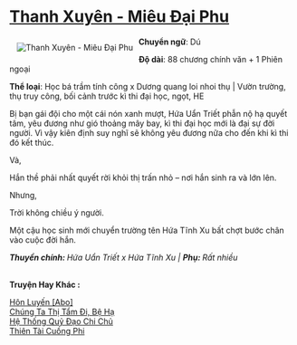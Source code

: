 <a href="https://utruyen.com/thanh-xuyen-mieu-dai-phu/24775/" title="Thanh Xuyên - Miêu Đại Phu"><h1>Thanh Xuyên - Miêu Đại Phu</h1></a><div style="display:table"><img align="right" style="float: left; padding: 10px;" src="https://utruyen.com/images/story/200x260/thanh-xuyen-mieu-dai-phu.jpg" alt="Thanh Xuyên - Miêu Đại Phu"><b>Chuyển ngữ</b>: Dú<p></p><b>Độ dài</b>: 88 chương chính văn + 1 Phiên ngoại<p></p><b>Thể loại</b>: Học bá trầm tính công x Dương quang loi nhoi thụ | Vườn trường, thụ truy công, bối cảnh trước kì thi đại học, ngọt, HE<p></p>Bị bạn gái đội cho một cái nón xanh mượt, Hứa Uẩn Triết phẫn nộ hạ quyết tâm, yêu đương như gió thoảng mây bay, kì thi đại học mới là đại sự đời người. Vì vậy kiên định suy nghĩ sẽ không yêu đương nữa cho đến khi kì thi đó kết thúc.<p></p>Và,<p></p>Hắn thề phải nhất quyết rời khỏi thị trấn nhỏ – nơi hắn sinh ra và lớn lên.<p></p>Nhưng,<p></p>Trời không chiều ý người.<p></p>Một cậu học sinh mới chuyển trường tên Hứa Tĩnh Xu bất chợt bước chân vào cuộc đời hắn.<p></p><em><b>Thuyền chính: </b>Hứa Uẩn Triết x Hứa Tĩnh Xu | <b>Phụ: </b>Rất nhiều</em></div><p><br><b>Truyện Hay Khác :</b></p><a href="https://utruyen.com/hon-luyen-abo/24774/" alt="Hôn Luyến [Abo]">Hôn Luyến [Abo]</a><br/><a href="https://github.com/quanluxury/dammy/tree/master/truyenhay/24965/" alt="Chúng Ta Thị Tẩm Đi, Bệ Hạ">Chúng Ta Thị Tẩm Đi, Bệ Hạ</a><br/><a href="https://www.reddit.com/user/honghoa1996/comments/fferp8/h%E1%BB%87_th%E1%BB%91ng_qu%E1%BB%B7_%C4%91%E1%BA%A1o_chi_ch%E1%BB%A7/" alt="Hệ Thống Quỷ Đạo Chi Chủ">Hệ Thống Quỷ Đạo Chi Chủ</a><br/><a href="https://github.com/quanluxury/truyenhot/tree/master/truyenhay/16123/" alt="Thiên Tài Cuồng Phi">Thiên Tài Cuồng Phi</a><br/>